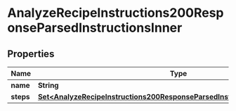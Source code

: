 

# AnalyzeRecipeInstructions200ResponseParsedInstructionsInner


## Properties

| Name | Type | Description | Notes |
|------------ | ------------- | ------------- | -------------|
|**name** | **String** |  |  |
|**steps** | [**Set&lt;AnalyzeRecipeInstructions200ResponseParsedInstructionsInnerStepsInner&gt;**](AnalyzeRecipeInstructions200ResponseParsedInstructionsInnerStepsInner.md) |  |  [optional] |



